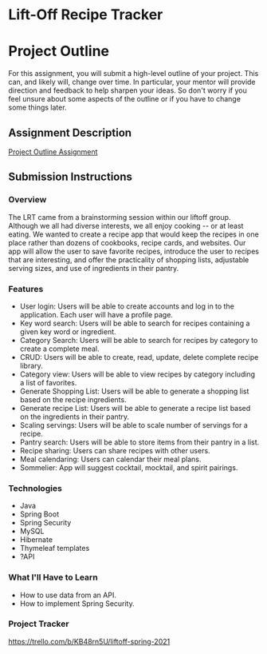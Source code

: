 # **Lift-Off Recipe Tracker**

# Project Outline
For this assignment, you will submit a high-level outline of your project. This can, and likely will, change over time. In particular, your mentor will provide direction and feedback to help sharpen your ideas. So don't worry if you feel unsure about some aspects of the outline or if you have to change some things later.

## Assignment Description
[Project Outline Assignment](https://education.launchcode.org/liftoff/modules/assignments/project-outline)

## Submission Instructions

### Overview
The LRT came from a brainstorming session within our liftoff group.  Although we all had diverse interests, we all enjoy cooking -- or at least eating.  We wanted to create a recipe app that would keep the recipes in one place rather than dozens of cookbooks, recipe cards, and websites.  Our app will allow the user to save favorite recipes, introduce the user to recipes that are interesting, and offer the practicality of shopping lists, adjustable serving sizes, and use of ingredients in their pantry.

### Features
* User login: Users will be able to create accounts and log in to the application.  Each user will have a profile page.
* Key word search: Users will be able to search for recipes containing a given key word or ingredient.
* Category Search: Users will be able to search for recipes by category to create a complete meal.
* CRUD: Users will be able to create, read, update, delete complete recipe library.
* Category view: Users will be able to view recipes by category including a list of favorites.
* Generate Shopping List: Users will be able to generate a shopping list based on the recipe ingredients.
* Generate recipe List: Users will be able to generate a recipe list based on the ingredients in their pantry.
* Scaling servings: Users will be able to scale number of servings for a recipe. 
* Pantry search: Users will be able to store items from their pantry in a list. 
* Recipe sharing: Users can share recipes with other users.
* Meal calendaring: Users can calendar their meal plans.
* Sommelier: App will suggest cocktail, mocktail, and spirit pairings.

### Technologies
* Java
* Spring Boot
* Spring Security
* MySQL
* Hibernate
* Thymeleaf templates
* ?API

### What I'll Have to Learn
* How to use data from an API.  
* How to implement Spring Security.

### Project Tracker
https://trello.com/b/KB48rn5U/liftoff-spring-2021
